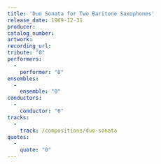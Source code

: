 ```yaml
---
title: 'Duo Sonata for Two Baritone Saxophones'
release_date: 1969-12-31
producer: 
catalog_number: 
artwork: 
recording_url: 
tribute: "0"
performers: 
  -
    performer: "0"
ensembles: 
  -
    ensemble: "0"
conductors: 
  -
    conductor: "0"
tracks: 
  -
    track: /compositions/duo-sonata
quotes: 
  -
    quote: "0"
---
```

